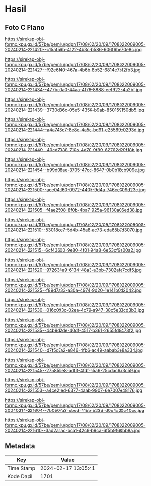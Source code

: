 # Hasil

## Foto C Plano

https://sirekap-obj-formc.kpu.go.id/57be/pemilu/pdpr/17/08/02/20/09/1708022009005-20240214-221420--c15af56b-4122-4b3c-b586-606f6be70e8c.jpg

https://sirekap-obj-formc.kpu.go.id/57be/pemilu/pdpr/17/08/02/20/09/1708022009005-20240214-221427--f92e6f40-467a-4b6b-8b52-6814e7bf2fb3.jpg

https://sirekap-obj-formc.kpu.go.id/57be/pemilu/pdpr/17/08/02/20/09/1708022009005-20240214-221434--477bc0a0-44aa-4f76-8888-eef92254a2bf.jpg

https://sirekap-obj-formc.kpu.go.id/57be/pemilu/pdpr/17/08/02/20/09/1708022009005-20240214-221439--3730d36c-05e5-4356-b9ab-850159150db5.jpg

https://sirekap-obj-formc.kpu.go.id/57be/pemilu/pdpr/17/08/02/20/09/1708022009005-20240214-221444--a4a746c7-8e8e-4a5c-bd91-e25569c0293d.jpg

https://sirekap-obj-formc.kpu.go.id/57be/pemilu/pdpr/17/08/02/20/09/1708022009005-20240214-221449--49ed7938-710a-4d70-9f89-62762d29f18b.jpg

https://sirekap-obj-formc.kpu.go.id/57be/pemilu/pdpr/17/08/02/20/09/1708022009005-20240214-221454--b99d08ae-3705-47cd-8647-0b0b18cb909e.jpg

https://sirekap-obj-formc.kpu.go.id/57be/pemilu/pdpr/17/08/02/20/09/1708022009005-20240214-221500--ace04d60-0972-4405-9d4a-746ce309d23c.jpg

https://sirekap-obj-formc.kpu.go.id/57be/pemilu/pdpr/17/08/02/20/09/1708022009005-20240214-221505--f4ae2508-8f0b-4ba7-925a-96130a06ed38.jpg

https://sirekap-obj-formc.kpu.go.id/57be/pemilu/pdpr/17/08/02/20/09/1708022009005-20240214-221510--53018ce7-5d4b-45a8-ac73-eda65b7d3070.jpg

https://sirekap-obj-formc.kpu.go.id/57be/pemilu/pdpr/17/08/02/20/09/1708022009005-20240214-221515--6cf43600-9e80-4f01-94a8-6e53cf9a00a2.jpg

https://sirekap-obj-formc.kpu.go.id/57be/pemilu/pdpr/17/08/02/20/09/1708022009005-20240214-221520--972634a9-6134-48a3-a3bb-7302afe7cdf5.jpg

https://sirekap-obj-formc.kpu.go.id/57be/pemilu/pdpr/17/08/02/20/09/1708022009005-20240214-221525--f89d7a33-a30a-4974-9d20-1e141b0d2042.jpg

https://sirekap-obj-formc.kpu.go.id/57be/pemilu/pdpr/17/08/02/20/09/1708022009005-20240214-221530--016c093c-02ea-4c79-a947-38c5e33cd3b3.jpg

https://sirekap-obj-formc.kpu.go.id/57be/pemilu/pdpr/17/08/02/20/09/1708022009005-20240214-221535--44b9d2de-40df-4517-b361-2655fd9473f2.jpg

https://sirekap-obj-formc.kpu.go.id/57be/pemilu/pdpr/17/08/02/20/09/1708022009005-20240214-221540--d7f5d7a2-e846-4fb6-ac49-aabab3e8a334.jpg

https://sirekap-obj-formc.kpu.go.id/57be/pemilu/pdpr/17/08/02/20/09/1708022009005-20240214-221545--27585be8-adf3-4fdf-a5a6-25cdac6a3c59.jpg

https://sirekap-obj-formc.kpu.go.id/57be/pemilu/pdpr/17/08/02/20/09/1708022009005-20240214-221553--a4ce21ed-6377-4aab-9907-6e7007e48176.jpg

https://sirekap-obj-formc.kpu.go.id/57be/pemilu/pdpr/17/08/02/20/09/1708022009005-20240214-221604--7b0507a3-cbed-41bb-b23d-d0c4a20c40cc.jpg

https://sirekap-obj-formc.kpu.go.id/57be/pemilu/pdpr/17/08/02/20/09/1708022009005-20240214-221610--3ad2aaac-bca1-42c9-b9ca-6f5b9f60bb8a.jpg


## Metadata

| Key        | Value               |
| ---------- | ------------------- |
| Time Stamp | 2024-02-17 13:05:41 |
| Kode Dapil | 1701                |



